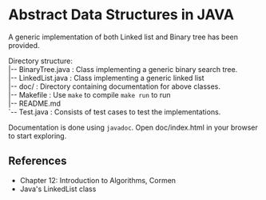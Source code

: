 Abstract Data Structures in JAVA
================================

A generic implementation of both Linked list and Binary tree has been provided.  

Directory structure:  
|-- BinaryTree.java : Class implementing a generic binary search tree.  
|-- LinkedList.java : Class implementing a generic linked list  
|-- doc/            : Directory containing documentation for above classes.  
|-- Makefile        : Use `make` to compile `make run` to run  
|-- README.md    
`-- Test.java       : Consists of test cases to test the implementations.  

Documentation is done using `javadoc`. Open doc/index.html in your browser to start exploring.

## References
* Chapter 12: Introduction to Algorithms, Cormen
* Java's LinkedList class

